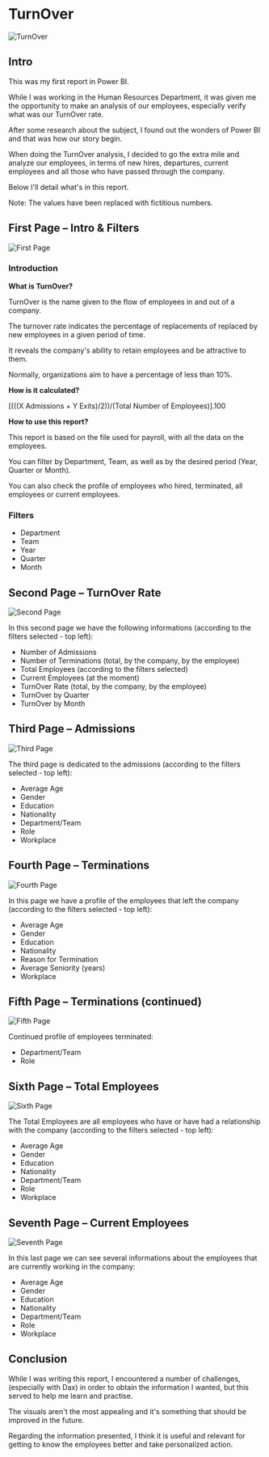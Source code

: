 # TurnOver
![TurnOver](https://github.com/AnaPatSilva/TurnOver-Power-BI-/blob/main/Images/TurnOver.jpg)

## Intro
This was my first report in Power BI.

While I was working in the Human Resources Department, it was given me the opportunity to make an analysis of our employees, especially verify what was our TurnOver rate.

After some research about the subject, I found out the wonders of Power BI and that was how our story begin.

When doing the TurnOver analysis, I decided to go the extra mile and analyze our employees, in terms of new hires, departures, current employees and all those who have passed through the company.

Below I'll detail what's in this report.

Note: The values have been replaced with fictitious numbers.

## First Page – Intro & Filters
 ![First Page](https://github.com/AnaPatSilva/TurnOver-Power-BI-/blob/main/Images/First_Page.jpg)
### Introduction
**What is TurnOver?**

TurnOver is the name given to the flow of employees in and out of a company.

The turnover rate indicates the percentage of replacements of replaced by new employees in a given period of time.

It reveals the company's ability to retain employees and be attractive to them.

Normally, organizations aim to have a percentage of less than 10%.

**How is it calculated?**

[(((X Admissions + Y Exits)/2))/(Total Number of Employees)].100

**How to use this report?**

This report is based on the file used for payroll, with all the data on the employees.

You can filter by Department, Team, as well as by the desired period (Year, Quarter or Month).

You can also check the profile of employees who hired, terminated, all employees or current employees.

### Filters
- Department
- Team
- Year
- Quarter
- Month

## Second Page – TurnOver Rate
![Second Page](https://github.com/AnaPatSilva/TurnOver-Power-BI-/blob/main/Images/Second_Page.jpg)

In this second page we have the following informations (according to the filters selected - top left):
- Number of Admissions
- Number of Terminations (total, by the company, by the employee)
- Total Employees (according to the filters selected)
- Current Employees (at the moment)
- TurnOver Rate (total, by the company, by the employee)
- TurnOver by Quarter
- TurnOver by Month

## Third Page – Admissions
![Third Page](https://github.com/AnaPatSilva/TurnOver-Power-BI-/blob/main/Images/Third_Page.jpg)

The third page is dedicated to the admissions (according to the filters selected - top left):
- Average Age
- Gender
- Education
- Nationality
- Department/Team
- Role
- Workplace

## Fourth Page – Terminations
![Fourth Page](https://github.com/AnaPatSilva/TurnOver-Power-BI/blob/main/Images/Fourth_Page.jpg)

In this page we have a profile of the employees that left the company (according to the filters selected - top left):
- Average Age
- Gender
- Education
- Nationality
- Reason for Termination
- Average Seniority (years)
- Workplace

## Fifth Page – Terminations (continued)
![Fifth Page](https://github.com/AnaPatSilva/TurnOver-Power-BI/blob/main/Images/Fifth_Page.jpg)

Continued profile of employees terminated:
- Department/Team
- Role

## Sixth Page – Total Employees
![Sixth Page](https://github.com/AnaPatSilva/TurnOver-Power-BI/blob/main/Images/Sixth_Page.jpg)

The Total Employees are all employees who have or have had a relationship with the company (according to the filters selected - top left):
- Average Age
- Gender
- Education
- Nationality
- Department/Team
- Role
- Workplace

## Seventh Page – Current Employees
![Seventh Page](https://github.com/AnaPatSilva/TurnOver-Power-BI/blob/main/Images/Seventh_Page.jpg)

In this last page we can see several informations about the employees that are currently working in the company:
- Average Age
- Gender
- Education
- Nationality
- Department/Team
- Role
- Workplace

## Conclusion
While I was writing this report, I encountered a number of challenges, (especially with Dax) in order to obtain the information I wanted, but this served to help me learn and practise.

The visuals aren't the most appealing and it's something that should be improved in the future.

Regarding the information presented, I think it is useful and relevant for getting to know the employees better and take personalized action.
